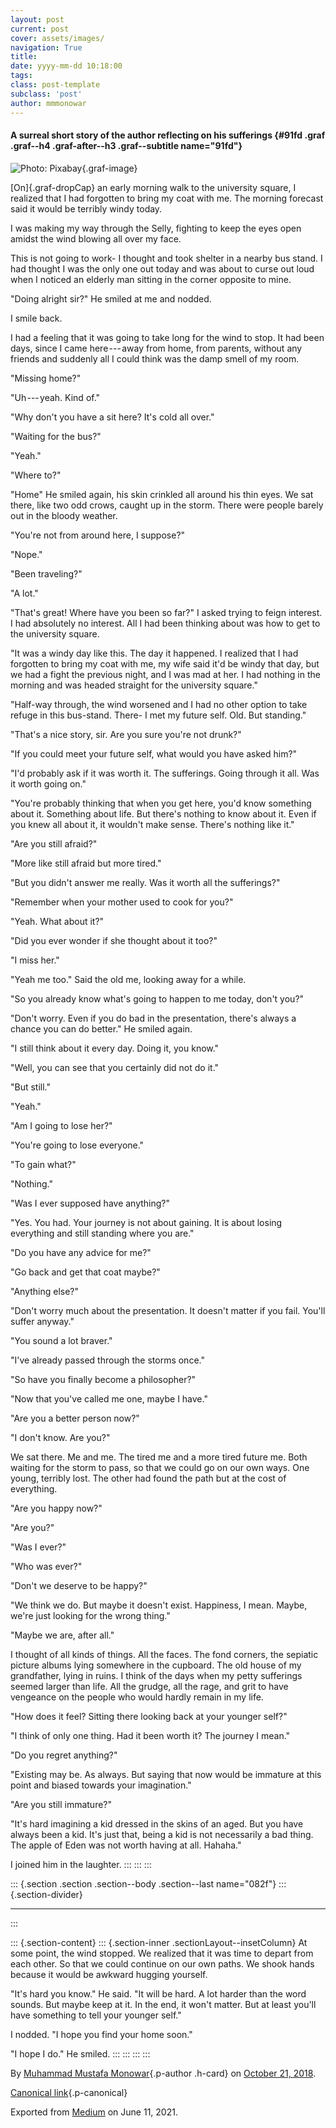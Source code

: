 ```yaml
---
layout: post
current: post
cover: assets/images/
navigation: True
title: 
date: yyyy-mm-dd 10:18:00
tags: 
class: post-template
subclass: 'post'
author: mmmonowar
---
```


#### A surreal short story of the author reflecting on his sufferings {#91fd .graf .graf--h4 .graf-after--h3 .graf--subtitle name="91fd"}

![Photo:
Pixabay](https://cdn-images-1.medium.com/max/800/1*-chvs8L0QlcmP74aNoERuA.jpeg){.graf-image}

[On]{.graf-dropCap} an early morning walk to the university square, I
realized that I had forgotten to bring my coat with me. The morning
forecast said it would be terribly windy today.

I was making my way through the Selly, fighting to keep the eyes open
amidst the wind blowing all over my face.

This is not going to work- I thought and took shelter in a nearby bus
stand. I had thought I was the only one out today and was about to curse
out loud when I noticed an elderly man sitting in the corner opposite to
mine.

"Doing alright sir?" He smiled at me and nodded.

I smile back.

I had a feeling that it was going to take long for the wind to stop. It
had been days, since I came here --- away from home, from parents,
without any friends and suddenly all I could think was the damp smell of
my room.

"Missing home?"

"Uh --- yeah. Kind of."

"Why don't you have a sit here? It's cold all over."

"Waiting for the bus?"

"Yeah."

"Where to?"

"Home" He smiled again, his skin crinkled all around his thin eyes. We
sat there, like two odd crows, caught up in the storm. There were people
barely out in the bloody weather.

"You're not from around here, I suppose?"

"Nope."

"Been traveling?"

"A lot."

"That's great! Where have you been so far?" I asked trying to feign
interest. I had absolutely no interest. All I had been thinking about
was how to get to the university square.

"It was a windy day like this. The day it happened. I realized that I
had forgotten to bring my coat with me, my wife said it'd be windy that
day, but we had a fight the previous night, and I was mad at her. I had
nothing in the morning and was headed straight for the university
square."

"Half-way through, the wind worsened and I had no other option to take
refuge in this bus-stand. There- I met my future self. Old. But
standing."

"That's a nice story, sir. Are you sure you're not drunk?"

"If you could meet your future self, what would you have asked him?"

"I'd probably ask if it was worth it. The sufferings. Going through it
all. Was it worth going on."

"You're probably thinking that when you get here, you'd know something
about it. Something about life. But there's nothing to know about it.
Even if you knew all about it, it wouldn't make sense. There's nothing
like it."

"Are you still afraid?"

"More like still afraid but more tired."

"But you didn't answer me really. Was it worth all the sufferings?"

"Remember when your mother used to cook for you?"

"Yeah. What about it?"

"Did you ever wonder if she thought about it too?"

"I miss her."

"Yeah me too." Said the old me, looking away for a while.

"So you already know what's going to happen to me today, don't you?"

"Don't worry. Even if you do bad in the presentation, there's always a
chance you can do better." He smiled again.

"I still think about it every day. Doing it, you know."

"Well, you can see that you certainly did not do it."

"But still."

"Yeah."

"Am I going to lose her?"

"You're going to lose everyone."

"To gain what?"

"Nothing."

"Was I ever supposed have anything?"

"Yes. You had. Your journey is not about gaining. It is about losing
everything and still standing where you are."

"Do you have any advice for me?"

"Go back and get that coat maybe?"

"Anything else?"

"Don't worry much about the presentation. It doesn't matter if you fail.
You'll suffer anyway."

"You sound a lot braver."

"I've already passed through the storms once."

"So have you finally become a philosopher?"

"Now that you've called me one, maybe I have."

"Are you a better person now?"

"I don't know. Are you?"

We sat there. Me and me. The tired me and a more tired future me. Both
waiting for the storm to pass, so that we could go on our own ways. One
young, terribly lost. The other had found the path but at the cost of
everything.

"Are you happy now?"

"Are you?"

"Was I ever?"

"Who was ever?"

"Don't we deserve to be happy?"

"We think we do. But maybe it doesn't exist. Happiness, I mean. Maybe,
we're just looking for the wrong thing."

"Maybe we are, after all."

I thought of all kinds of things. All the faces. The fond corners, the
sepiatic picture albums lying somewhere in the cupboard. The old house
of my grandfather, lying in ruins. I think of the days when my petty
sufferings seemed larger than life. All the grudge, all the rage, and
grit to have vengeance on the people who would hardly remain in my life.

"How does it feel? Sitting there looking back at your younger self?"

"I think of only one thing. Had it been worth it? The journey I mean."

"Do you regret anything?"

"Existing may be. As always. But saying that now would be immature at
this point and biased towards your imagination."

"Are you still immature?"

"It's hard imagining a kid dressed in the skins of an aged. But you have
always been a kid. It's just that, being a kid is not necessarily a bad
thing. The apple of Eden was not worth having at all. Hahaha."

I joined him in the laughter.
:::
:::
:::

::: {.section .section .section--body .section--last name="082f"}
::: {.section-divider}

------------------------------------------------------------------------
:::

::: {.section-content}
::: {.section-inner .sectionLayout--insetColumn}
At some point, the wind stopped. We realized that it was time to depart
from each other. So that we could continue on our own paths. We shook
hands because it would be awkward hugging yourself.

"It's hard you know." He said. "It will be hard. A lot harder than the
word sounds. But maybe keep at it. In the end, it won't matter. But at
least you'll have something to tell your younger self."

I nodded. "I hope you find your home soon."

"I hope I do." He smiled.
:::
:::
:::
:::

By [Muhammad Mustafa Monowar](https://medium.com/@mmmonowar){.p-author
.h-card} on [October 21, 2018](https://medium.com/p/554e0206236a).

[Canonical
link](https://medium.com/@mmmonowar/the-old-man-and-the-me-554e0206236a){.p-canonical}

Exported from [Medium](https://medium.com) on June 11, 2021.
